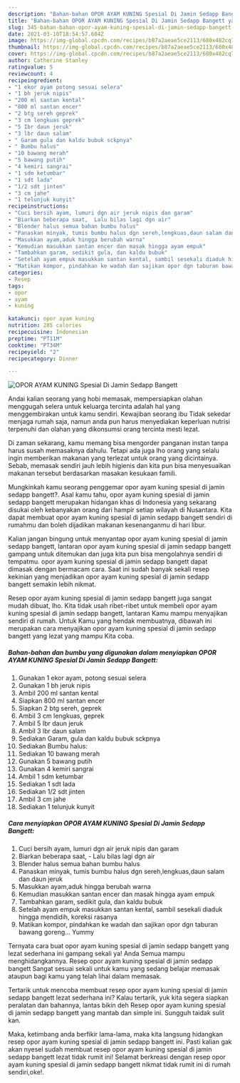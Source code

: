 ```yaml
---
description: "Bahan-bahan OPOR AYAM KUNING Spesial Di Jamin Sedapp Bangett yang nikmat Untuk Jualan"
title: "Bahan-bahan OPOR AYAM KUNING Spesial Di Jamin Sedapp Bangett yang nikmat Untuk Jualan"
slug: 345-bahan-bahan-opor-ayam-kuning-spesial-di-jamin-sedapp-bangett-yang-nikmat-untuk-jualan
date: 2021-03-10T18:54:57.604Z
image: https://img-global.cpcdn.com/recipes/b87a2aeae5ce2113/680x482cq70/opor-ayam-kuning-spesial-di-jamin-sedapp-bangett-foto-resep-utama.jpg
thumbnail: https://img-global.cpcdn.com/recipes/b87a2aeae5ce2113/680x482cq70/opor-ayam-kuning-spesial-di-jamin-sedapp-bangett-foto-resep-utama.jpg
cover: https://img-global.cpcdn.com/recipes/b87a2aeae5ce2113/680x482cq70/opor-ayam-kuning-spesial-di-jamin-sedapp-bangett-foto-resep-utama.jpg
author: Catherine Stanley
ratingvalue: 5
reviewcount: 4
recipeingredient:
- "1 ekor ayam potong sesuai selera"
- "1 bh jeruk nipis"
- "200 ml santan kental"
- "800 ml santan encer"
- "2 btg sereh geprek"
- "3 cm lengkuas geprek"
- "5 Ibr daun jeruk"
- "3 lbr daun salam"
- " Garam gula dan kaldu bubuk sckpnya"
- " Bumbu halus"
- "10 bawang merah"
- "5 bawang putih"
- "4 kemiri sangrai"
- "1 sdm ketumbar"
- "1 sdt lada"
- "1/2 sdt jinten"
- "3 cm jahe"
- "1 telunjuk kunyit"
recipeinstructions:
- "Cuci bersih ayam, lumuri dgn air jeruk nipis dan garam"
- "Biarkan beberapa saat,  Lalu bilas lagi dgn air"
- "Blender halus semua bahan bumbu halus"
- "Panaskan minyak, tumis bumbu halus dgn sereh,lengkuas,daun salam dan daun jeruk"
- "Masukkan ayam,aduk hingga berubah warna"
- "Kemudian masukkan santan encer dan masak hingga ayam empuk"
- "Tambahkan garam, sedikit gula, dan kaldu bubuk"
- "Setelah ayam empuk masukkan santan kental, sambil sesekali diaduk hingga mendidih, koreksi rasanya"
- "Matikan kompor, pindahkan ke wadah dan sajikan opor dgn taburan bawang goreng... Yummy"
categories:
- Resep
tags:
- opor
- ayam
- kuning

katakunci: opor ayam kuning 
nutrition: 285 calories
recipecuisine: Indonesian
preptime: "PT11M"
cooktime: "PT34M"
recipeyield: "2"
recipecategory: Dinner

---
```



![OPOR AYAM KUNING Spesial Di Jamin Sedapp Bangett](https://img-global.cpcdn.com/recipes/b87a2aeae5ce2113/680x482cq70/opor-ayam-kuning-spesial-di-jamin-sedapp-bangett-foto-resep-utama.jpg)

Andai kalian seorang yang hobi memasak, mempersiapkan olahan menggugah selera untuk keluarga tercinta adalah hal yang menggembirakan untuk kamu sendiri. Kewajiban seorang ibu Tidak sekedar menjaga rumah saja, namun anda pun harus menyediakan keperluan nutrisi terpenuhi dan olahan yang dikonsumsi orang tercinta mesti lezat.

Di zaman  sekarang, kamu memang bisa mengorder panganan instan tanpa harus susah memasaknya dahulu. Tetapi ada juga lho orang yang selalu ingin memberikan makanan yang terlezat untuk orang yang dicintainya. Sebab, memasak sendiri jauh lebih higienis dan kita pun bisa menyesuaikan makanan tersebut berdasarkan masakan kesukaan famili. 



Mungkinkah kamu seorang penggemar opor ayam kuning spesial di jamin sedapp bangett?. Asal kamu tahu, opor ayam kuning spesial di jamin sedapp bangett merupakan hidangan khas di Indonesia yang sekarang disukai oleh kebanyakan orang dari hampir setiap wilayah di Nusantara. Kita dapat membuat opor ayam kuning spesial di jamin sedapp bangett sendiri di rumahmu dan boleh dijadikan makanan kesenanganmu di hari libur.

Kalian jangan bingung untuk menyantap opor ayam kuning spesial di jamin sedapp bangett, lantaran opor ayam kuning spesial di jamin sedapp bangett gampang untuk ditemukan dan juga kita pun bisa mengolahnya sendiri di tempatmu. opor ayam kuning spesial di jamin sedapp bangett dapat dimasak dengan bermacam cara. Saat ini sudah banyak sekali resep kekinian yang menjadikan opor ayam kuning spesial di jamin sedapp bangett semakin lebih nikmat.

Resep opor ayam kuning spesial di jamin sedapp bangett juga sangat mudah dibuat, lho. Kita tidak usah ribet-ribet untuk membeli opor ayam kuning spesial di jamin sedapp bangett, lantaran Kamu mampu menyajikan sendiri di rumah. Untuk Kamu yang hendak membuatnya, dibawah ini merupakan cara menyajikan opor ayam kuning spesial di jamin sedapp bangett yang lezat yang mampu Kita coba.

<!--inarticleads1-->

##### Bahan-bahan dan bumbu yang digunakan dalam menyiapkan OPOR AYAM KUNING Spesial Di Jamin Sedapp Bangett:

1. Gunakan 1 ekor ayam, potong sesuai selera
1. Gunakan 1 bh jeruk nipis
1. Ambil 200 ml santan kental
1. Siapkan 800 ml santan encer
1. Siapkan 2 btg sereh, geprek
1. Ambil 3 cm lengkuas, geprek
1. Ambil 5 Ibr daun jeruk
1. Ambil 3 lbr daun salam
1. Sediakan  Garam, gula dan kaldu bubuk sckpnya
1. Sediakan  Bumbu halus:
1. Sediakan 10 bawang merah
1. Gunakan 5 bawang putih
1. Gunakan 4 kemiri sangrai
1. Ambil 1 sdm ketumbar
1. Sediakan 1 sdt lada
1. Sediakan 1/2 sdt jinten
1. Ambil 3 cm jahe
1. Sediakan 1 telunjuk kunyit




<!--inarticleads2-->

##### Cara menyiapkan OPOR AYAM KUNING Spesial Di Jamin Sedapp Bangett:

1. Cuci bersih ayam, lumuri dgn air jeruk nipis dan garam
1. Biarkan beberapa saat,  - Lalu bilas lagi dgn air
1. Blender halus semua bahan bumbu halus
1. Panaskan minyak, tumis bumbu halus dgn sereh,lengkuas,daun salam dan daun jeruk
1. Masukkan ayam,aduk hingga berubah warna
1. Kemudian masukkan santan encer dan masak hingga ayam empuk
1. Tambahkan garam, sedikit gula, dan kaldu bubuk
1. Setelah ayam empuk masukkan santan kental, sambil sesekali diaduk hingga mendidih, koreksi rasanya
1. Matikan kompor, pindahkan ke wadah dan sajikan opor dgn taburan bawang goreng... Yummy




Ternyata cara buat opor ayam kuning spesial di jamin sedapp bangett yang lezat sederhana ini gampang sekali ya! Anda Semua mampu menghidangkannya. Resep opor ayam kuning spesial di jamin sedapp bangett Sangat sesuai sekali untuk kamu yang sedang belajar memasak ataupun bagi kamu yang telah lihai dalam memasak.

Tertarik untuk mencoba membuat resep opor ayam kuning spesial di jamin sedapp bangett lezat sederhana ini? Kalau tertarik, yuk kita segera siapkan peralatan dan bahannya, lantas bikin deh Resep opor ayam kuning spesial di jamin sedapp bangett yang mantab dan simple ini. Sungguh taidak sulit kan. 

Maka, ketimbang anda berfikir lama-lama, maka kita langsung hidangkan resep opor ayam kuning spesial di jamin sedapp bangett ini. Pasti kalian gak akan nyesel sudah membuat resep opor ayam kuning spesial di jamin sedapp bangett lezat tidak rumit ini! Selamat berkreasi dengan resep opor ayam kuning spesial di jamin sedapp bangett nikmat tidak rumit ini di rumah sendiri,oke!.

